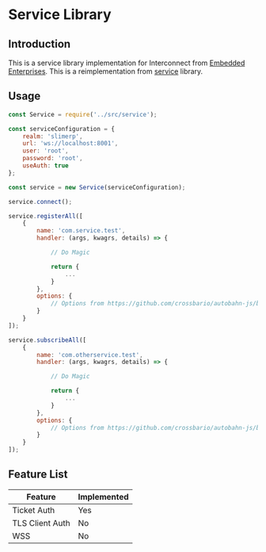 # Service Library

## Introduction

This is a service library implementation for Interconnect from [Embedded Enterprises](https://github.com/EmbeddedEnterprises).
This is a reimplementation from [service](https://github.com/EmbeddedEnterprises/service) library.

## Usage

```js
const Service = require('../src/service');

const serviceConfiguration = {
    realm: 'slimerp',
    url: 'ws://localhost:8001',
    user: 'root',
    password: 'root',
    useAuth: true
};

const service = new Service(serviceConfiguration);

service.connect();

service.registerAll([
    {
        name: 'com.service.test',
        handler: (args, kwagrs, details) => {

            // Do Magic

            return {
                ...
            }
        },
        options: {
            // Options from https://github.com/crossbario/autobahn-js/blob/master/doc/reference.md#subscribe
        }
    }
]);

service.subscribeAll([
    {
        name: 'com.otherservice.test',
        handler: (args, kwagrs, details) => {

            // Do Magic

            return {
                ...
            }
        },
        options: {
            // Options from https://github.com/crossbario/autobahn-js/blob/master/doc/reference.md#subscribe
        }
    }
]);
```

## Feature List

Feature | Implemented
--------|------------
Ticket Auth | Yes
TLS Client Auth | No
WSS | No
